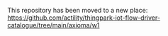 This repository has been moved to a new place:
https://github.com/actility/thingpark-iot-flow-driver-catalogue/tree/main/axioma/w1
